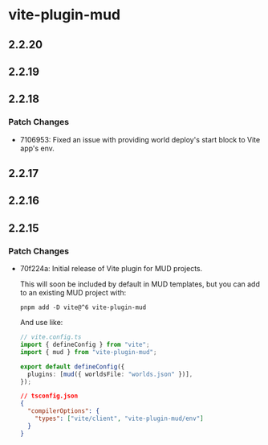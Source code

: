 # vite-plugin-mud

## 2.2.20

## 2.2.19

## 2.2.18

### Patch Changes

- 7106953: Fixed an issue with providing world deploy's start block to Vite app's env.

## 2.2.17

## 2.2.16

## 2.2.15

### Patch Changes

- 70f224a: Initial release of Vite plugin for MUD projects.

  This will soon be included by default in MUD templates, but you can add to an existing MUD project with:

  ```
  pnpm add -D vite@^6 vite-plugin-mud
  ```

  And use like:

  ```ts
  // vite.config.ts
  import { defineConfig } from "vite";
  import { mud } from "vite-plugin-mud";

  export default defineConfig({
    plugins: [mud({ worldsFile: "worlds.json" })],
  });
  ```

  ```json
  // tsconfig.json
  {
    "compilerOptions": {
      "types": ["vite/client", "vite-plugin-mud/env"]
    }
  }
  ```

